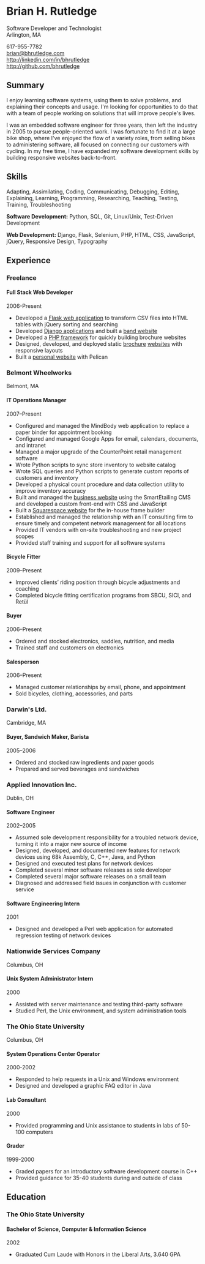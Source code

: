 # Brian H. Rutledge
Software Developer and Technologist  
Arlington, MA

617-955-7782  
<brian@bhrutledge.com>  
<http://linkedin.com/in/bhrutledge>  
<http://github.com/bhrutledge>


## Summary

I enjoy learning software systems, using them to solve problems, and explaining
their concepts and usage. I'm looking for opportunities to do that with a team
of people working on solutions that will improve people's lives.

I was an embedded software engineer for three years, then left the industry in
2005 to pursue people-oriented work. I was fortunate to find it at a large bike
shop, where I've enjoyed the flow of a variety roles, from selling bikes to
administering software, all focused on connecting our customers with cycling.
In my free time, I have expanded my software development skills by building
responsive websites back-to-front.


## Skills

Adapting, Assimilating, Coding, Communicating, Debugging, Editing, Explaining,
Learning, Programming, Researching, Teaching, Testing, Training,
Troubleshooting

**Software Development:** Python, SQL, Git, Linux/Unix, Test-Driven Development

**Web Development:** Django, Flask, Selenium, PHP, HTML, CSS, JavaScript,
jQuery, Responsive Design, Typography


## Experience

### Freelance

#### Full Stack Web Developer
2006-Present

- Developed a [Flask web application][fl] to transform CSV files into HTML
  tables with jQuery sorting and searching
- Developed [Django applications][dj] and built a [band website][hth]
- Developed a [PHP framework][php] for quickly building brochure websites
- Designed, developed, and deployed static [brochure][wg] [websites][ess] with
  responsive layouts
- Built a [personal website][bhr] with Pelican


### Belmont Wheelworks
Belmont, MA

#### IT Operations Manager
2007–Present

- Configured and managed the MindBody web application to replace a paper binder
  for appointment booking
- Configured and managed Google Apps for email, calendars, documents, and
  intranet
- Managed a major upgrade of the CounterPoint retail management software
- Wrote Python scripts to sync store inventory to website catalog
- Wrote SQL queries and Python scripts to generate custom reports of customers
  and inventory
- Developed a physical count procedure and data collection utility to improve
  inventory accuracy
- Built and managed the [business website][ww] using the SmartEtailing CMS and
  developed a custom front-end with CSS and JavaScript
- Built a [Squarespace website][pm] for the in-house frame builder
- Established and managed the relationship with an IT consulting firm
  to ensure timely and competent network management for all locations
- Provided IT vendors with on-site troubleshooting and new project scopes
- Provided staff training and support for all software systems

#### Bicycle Fitter
2009–Present

- Improved clients’ riding position through bicycle adjustments and coaching
- Completed bicycle fitting certification programs from SBCU, SICI, and Retül

#### Buyer
2006–Present

- Ordered and stocked electronics, saddles, nutrition, and media
- Trained staff and customers on electronics

#### Salesperson
2006–Present

- Managed customer relationships by email, phone, and appointment
- Sold bicycles, clothing, accessories, and parts


### Darwin's Ltd.
Cambridge, MA

#### Buyer, Sandwich Maker, Barista
2005–2006

- Ordered and stocked raw ingredients and paper goods
- Prepared and served beverages and sandwiches


### Applied Innovation Inc.
Dublin, OH

#### Software Engineer
2002–2005

- Assumed sole development responsibility for a troubled network device,
  turning it into a major new source of income
- Designed, developed, and documented new features for network devices using
  68k Assembly, C, C++, Java, and Python
- Designed and executed test plans for network devices
- Completed several minor software releases as sole developer
- Completed several major software releases on a small team
- Diagnosed and addressed field issues in conjunction with customer service

#### Software Engineering Intern
2001

- Designed and developed a Perl web application for automated regression
  testing of network devices


### Nationwide Services Company
Columbus, OH

#### Unix System Administrator Intern
2000

- Assisted with server maintenance and testing third-party software
- Studied Perl, the Unix environment, and system administration tools


### The Ohio State University
Columbus, OH

#### System Operations Center Operator
2000-2002

- Responded to help requests in a Unix and Windows environment
- Designed and developed a graphic FAQ editor in Java

#### Lab Consultant
2000

- Provided programming and Unix assistance to students in labs of 50-100
  computers

#### Grader
1999-2000

- Graded papers for an introductory software development course in C++
- Provided guidance for 35-40 students during and outside of class


## Education

### The Ohio State University

#### Bachelor of Science, Computer & Information Science
2002

- Graduated Cum Laude with Honors in the Liberal Arts, 3.640 GPA



[fl]: http://github.com/bhrutledge/dsvbrowser
[dj]: http://github.com/bhrutledge/debugged-django
[hth]: http://github.com/bhrutledge/hallelujahthehills.com
[php]: http://github.com/bhrutledge/debugged-php
[bhr]: http://github.com/bhrutledge/bhrutledge.com
[wg]: http://westgtrivianight.com
[ess]: http://elizabethschmerlingscholarship.org
[ww]: http://wheelworks.com
[pm]: http://peter-mooney.com
